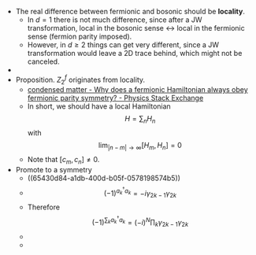 - The real difference between fermionic and bosonic should be **locality**.
	- In $d=1$ there is not much difference, since after a JW transformation, local in the bosonic sense <-> local in the fermionic sense (fermion parity imposed).
	- However, in $d \geq 2$ things can get very different, since a JW transformation would leave a 2D trace behind, which might not be canceled.
-
- Proposition. $Z_2^f$ originates from locality.
	- [condensed matter - Why does a fermionic Hamiltonian always obey fermionic parity symmetry? - Physics Stack Exchange](https://physics.stackexchange.com/questions/319296/why-does-a-fermionic-hamiltonian-always-obey-fermionic-parity-symmetry)
	- In short, we should have a local Hamiltonian
	  $$
	  H=\sum_n H_n
	  $$
	  with
	  $$\lim_{|n-m| \to \infty}[H_m,H_n]=0$$
	- Note that $[c_m,c_n] \neq 0$.
- Promote to a symmetry
	- ((65430d84-a1db-400d-b05f-0578198574b5))
	- $$(-1)^{a_k^\dagger a_k}=-i \gamma_{2k-1}\gamma_{2k}$$
	- Therefore
	  $$(-1)^{\sum_k a_k^\dagger a_k}=(-i)^N \prod_k \gamma_{2k-1}\gamma_{2k}$$
	-
	-